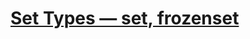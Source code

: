 # [Set Types — set, frozenset](https://docs.python.org/3/library/stdtypes.html#set-types-set-frozenset)
